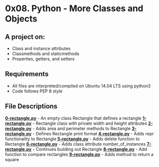 # 0x08. Python - More Classes and Objects
  
## A project on:
- Class and instance attributes
- Classmethods and staticmethods
- Properties, getters, and setters

## Requirements
- All  files are interpreted/compiled on Ubuntu 14.04 LTS using python3
- Code follows PEP 8 style

## File Descriptions

 **[0-rectangle.py](0-rectangle.py)** - An empty class Rectangle that defines a rectangle
 **[1-rectangle.py](1-rectangle.py)** - Rectangle class with private width and height attributes
 **[2-rectangle.py](2-rectangle.py)** - Adds area and perimeter methods to Rectangle
 **[3-rectangle.py](3-rectangle.py)** - Defines Rectangle print format
 **[4-rectangle.py](4-rectangle.py)** - Adds repr functionality to Rectangle
 **[5-rectangle.py](5-rectangle.py)** - Adds delete function to Rectangle
 **[6-rectangle.py](6-rectangle.py)** - Adds class attribute number_of_instances
 **[7-rectangle.py](7-rectangle.py)** - Continues building out Rectangle
 **[8-rectangle.py](8-rectangle.py)** - Add function to compare rectangles
 **[9-rectangle.py](9-rectangle.py)** - Adds method to return a square
